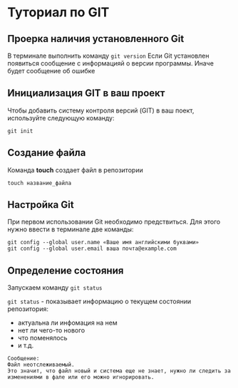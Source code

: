# Туториал по GIT

## Проерка наличия установленного Git
В терминале выполнить команду `git version`
Если Git установлен появиться сообщение с информацияй о версии программы. Иначе будет сообщение об ошибке

## Инициализация GIT в ваш проект
Чтобы добавить систему контроля версий (GIT) в ваш поект, используйте следующую команду:
```
git init
```

## Создание файла
Команда **touch** создает файл в репозитории
```
touch название_файла
```

## Настройка Git
При первом использовании Git необходимо предствиться.
Для этого нужно ввести в терминале две команды:
```
git config --global user.name «Ваше имя английскими буквами»
git config --global user.email ваша почта@example.com
```


## Определение состояния
Запускаем команду `git status`

`git status` - показывает информацию о текущем состоянии репозитория:
* актуальна ли инфомация на нем
* нет ли чего-то нового
* что поменялось
* и т.д.

```
Сообщение:
Файл неотслеживаемый.
Это значит, что файл новый и система еще не знает, нужно ли следить за изменениями в фале или его можно игнорировать.
```
